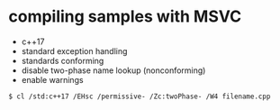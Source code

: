 # compiling samples with MSVC
* c++17
* standard exception handling
* standards conforming
* disable two-phase name lookup (nonconforming)
* enable warnings

```
$ cl /std:c++17 /EHsc /permissive- /Zc:twoPhase- /W4 filename.cpp
```

